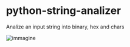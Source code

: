 # python-string-analizer
Analize an input string into binary, hex and chars

![immagine](https://user-images.githubusercontent.com/7722346/219464097-e8ccdbcd-5e77-4d21-b899-d1ee38f832f5.png)
